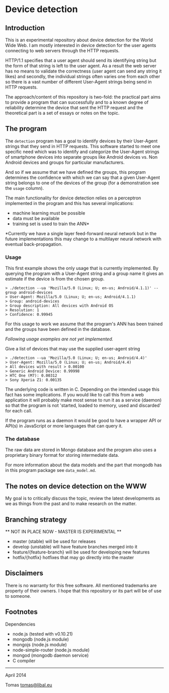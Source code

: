 # Device detection

## Introduction

This is an experimental repository about device detection for the World Wide
Web. I am mostly interested in device detection for the user agents connecting to web servers through the HTTP requests.

HTTP/1.1 specifies that a user agent should send its identifying string but the form of that string is left to the user agent. As a result the web server has no means to validate the correctness (user agent can send any string it likes) and secondly, the individual strings often varies one from each other so there is a vast number of different User-Agent strings being send in HTTP requests.

The approach/content of this repository is two-fold: the practical part aims to provide a program that
can successfully and to a known degree of reliability determine the device that sent the HTTP request and
the theoretical part is a set of essays or notes on the topic.

## The program

The `detection` program has a goal to identify devices by their User-Agent strings that they send in HTTP requests. This software started to meet one specific need which was to identify and categorize the User-Agent strings of smartphone devices into separate groups like Android devices vs. Non Android devices and groups for particular manufacturers.

And so if we assume that we have defined the groups, this program determines the confidence with which we can say that a given User-Agent string belongs to one of the devices of the group (for a demonstration see the `usage` column).

The main functionality for device detection relies on a perceptron implemented in the program and this has several implications:

- machine learning must be possible
- data must be available
- training set is used to train the ANN*

*Currently we have a single layer feed-forward neural network but in the future implementations this may change to a multilayer neural network with eventual back-propagation.

### Usage

This first example shows the only usage that is currently implemented. By querying the program with a User-Agent string and a group name it gives an estimate if the device is from the chosen group.

    > ./detection --ua 'Mozilla/5.0 (Linux; U; en-us; Android/4.1.1)' --group android-devices
    > User-Agent: Mozilla/5.0 (Linux; U; en-us; Android/4.1.1)
    > Group: android-devices
    > Group description: All devices with Android OS
    > Resolution: 1
    > Confidence: 0.99945

For this usage to work we assume that the program's ANN has been trained and the groups have been defined in the database.

*Following usage examples are not yet implemented.*

Give a list of devices that may use the supplied user-agent string

    > ./detection --ua 'Mozilla/5.0 (Linux; U; en-us; Android/4.4)'
    > User-Agent: Mozilla/5.0 (Linux; U; en-us; Android/4.4)
    > All devices with result > 0.00100
    > Generic Android Device: 0.99998
    > HTC One (M7): 0.00312
    > Sony Xperia Z1: 0.00135


The underlying code is written in C. Depending on the intended usage this fact has some implications. If you would like to call this from a web application it will probably make most sense to run it as a service (daemon) so that the program is not 'started, loaded to memory, used and discarded' for each call.

If the program runs as a daemon it would be good to have a wrapper API or API(s) in JavaScript or more languages that can query it.

### The database

The raw data are stored in Mongo database and the program also uses a proprietary binary format for storing intermediate data.


For more information about the data models and the part that mongodb has in this program package see `data_model.md`.

## The notes on device detection on the WWW

My goal is to critically discuss the topic, review the latest developments as
we as things from the past and to make research on the matter.

## Branching strategy

  ** NOT IN PLACE NOW - MASTER IS EXPERIMENTAL **

- master (stable) will be used for releases
- develop (unstable) will have feature branches merged into it
- feature/{feature-branch} will be used for developing new features
- hotfix/{hotfix} hotfixes that may go directly into the master

## Disclaimers

There is no warranty for this free software. All mentioned trademarks are property
of their owners. I hope that this repository or its part will be of use to someone.

## Footnotes

Dependencies

- node.js (tested with v0.10.21)
- mongodb (node.js module)
- mongojs (node.js module)
- node-simple-router (node.js module)
- mongod  (mongodb daemon service)
- C compiler

---
April 2014

Tomas <tomas@libal.eu>

